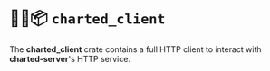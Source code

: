 # 🐻‍❄️📦 `charted_client`
The **charted_client** crate contains a full HTTP client to interact with **charted-server**'s HTTP service.
